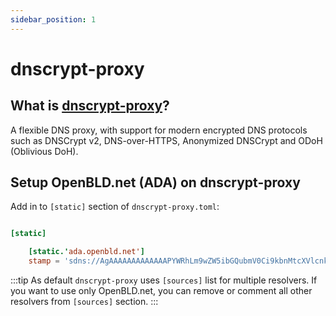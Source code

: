 ```yaml
---
sidebar_position: 1
---
```


# dnscrypt-proxy

## What is [dnscrypt-proxy](https://github.com/DNSCrypt/dnscrypt-proxy)?

A flexible DNS proxy, with support for modern encrypted DNS protocols such as DNSCrypt v2, DNS-over-HTTPS, 
Anonymized DNSCrypt and ODoH (Oblivious DoH).

## Setup OpenBLD.net (ADA) on dnscrypt-proxy

Add in to `[static]` section of `dnscrypt-proxy.toml`:

```toml

[static]

    [static.'ada.openbld.net']
    stamp = 'sdns://AgAAAAAAAAAAAAAPYWRhLm9wZW5ibGQubmV0Ci9kbnMtcXVlcnk'
```

:::tip
As default `dnscrypt-proxy` uses `[sources]` list for multiple resolvers.
If you want to use only OpenBLD.net, you can remove or comment all other resolvers from `[sources]` section.
:::
